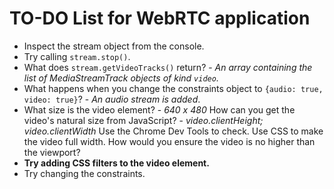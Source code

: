 TO-DO List for WebRTC application
===================================

*    Inspect the stream object from the console.
*    Try calling `stream.stop()`.
*    What does `stream.getVideoTracks()` return? - *An array containing the list of MediaStreamTrack objects of kind `video`.* 
*    What happens when you change the constraints object to `{audio: true, video: true}`? - *An audio stream is added*.
*    What size is the video element? - *640 x 480* How can you get the video's natural size from JavaScript? - *video.clientHeight; video.clientWidth* Use the Chrome Dev Tools to check. Use CSS to make the video full width. How would you ensure the video is no higher than the viewport?
*    **Try adding CSS filters to the video element.**
*    Try changing the constraints.

